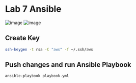 # Lab 7 Ansible


![image](https://github.com/user-attachments/assets/cb690291-7dff-4951-a323-807e80539fc4)
![image](https://github.com/user-attachments/assets/155a915c-7643-457e-be33-79d49c3c6ec7)

## Create Key
```bash
ssh-keygen -t rsa -C "aws" -f ~/.ssh/aws
```

## Push changes and run Ansible Playbook
```bash
ansible-playbook playbook.yml
```
